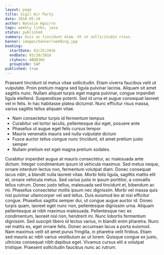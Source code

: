 ```yaml
---
layout: page
title: Sigil Air Party
date: 2016-05-24
author: Natalie Aguirre
tags: weekly links, java
status: published
summary: Duis ac tincidunt diam. Ut ut sollicitudin risus.
banner: images/banner/wedding.jpg
booking:
  startDate: 03/25/2016
  endDate: 03/28/2016
  ctyhocn: ABQNJHX
  groupCode: SAP
published: true
---
```

Praesent tincidunt id metus vitae sollicitudin. Etiam viverra faucibus velit ut vulputate. Proin pretium magna sed ligula pulvinar lacinia. Aliquam sit amet sagittis nunc. Nullam aliquet turpis eget magna pulvinar, congue imperdiet ligula eleifend. Suspendisse potenti. Sed id urna et augue consequat laoreet vel in felis. In hac habitasse platea dictumst. Nunc efficitur risus massa, varius sagittis tellus aliquam vitae.

* Nam consectetur turpis id fermentum tempus
* Curabitur vel tortor iaculis, pellentesque dui eget, posuere ante
* Phasellus ut augue eget felis cursus tempor
* Mauris venenatis mauris sed nulla vulputate dictum
* Fusce auctor tellus congue nunc tincidunt, sit amet pretium justo semper
* Nullam pretium est eget magna pretium sodales.

Curabitur imperdiet augue at mauris consectetur, ac malesuada ante dictum. Integer condimentum ipsum id vehicula maximus. Sed metus neque, ornare interdum lectus non, fermentum volutpat diam. Donec consequat lacus nibh, a blandit nulla laoreet vitae. Morbi felis ligula, sagittis mattis elit et, ornare vehicula metus. Sed varius justo in ipsum porttitor, a convallis tellus rutrum. Donec justo tellus, malesuada sed tincidunt et, bibendum ac mi. Phasellus consectetur mollis ipsum nec dignissim. Morbi vel massa quis nisl pulvinar ullamcorper vel sed tellus. Duis euismod leo at nisi efficitur congue. Phasellus sagittis semper dui, ut congue augue auctor id.
Donec turpis quam, laoreet eget nunc non, pellentesque dignissim urna. Aliquam pellentesque at nibh maximus malesuada. Pellentesque nec ex condimentum, laoreet nisl non, hendrerit mi. Nunc lobortis fermentum dignissim. Sed suscipit libero id lectus varius, in blandit enim pharetra. Nunc vel mattis ex, eget ornare felis. Donec accumsan lacus a porta euismod. Nam maximus velit sit amet purus fringilla, in pharetra velit finibus. Etiam sed mauris ac nibh varius vestibulum ac ut lorem. Quisque congue ex justo, ultricies consequat nibh dapibus eget. Vivamus cursus elit a volutpat tristique. Praesent sollicitudin faucibus nunc ac rutrum.
